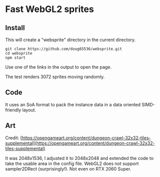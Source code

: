 # Fast WebGL2 sprites

## Install

This will create a "websprite" directory
in the current directory.
```
git clone https://github.com/doug65536/websprite.git
cd websprite
npm start
```

Use one of the links in the output to open the page.

The test renders 3072 sprites moving randomly.

## Code

It uses an SoA format to pack the instance data in a data oriented
SIMD-friendly layout.



## Art

Credit: [https://opengameart.org/content/dungeon-crawl-32x32-tiles-supplemental](https://opengameart.org/content/dungeon-crawl-32x32-tiles-supplemental)

It was 2048x1536, I adjusted it to 2048x2048 and extended the code to
take the usable area in the config file. WebGL2 does not support
sampler2DRect (surprisingly!). Not even on RTX 2060 Super.
